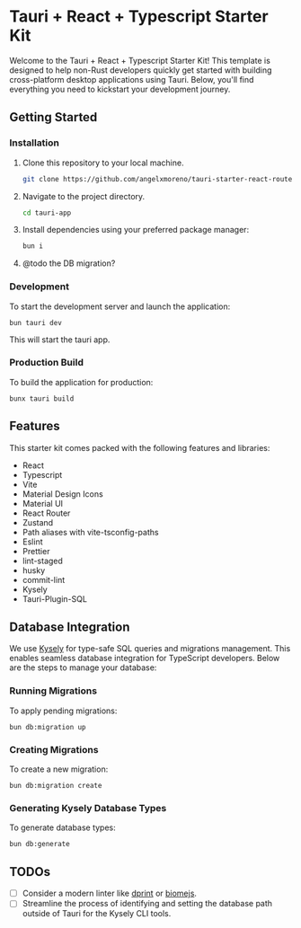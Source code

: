 # Tauri + React + Typescript Starter Kit

Welcome to the Tauri + React + Typescript Starter Kit! This template is designed to help non-Rust developers quickly get started with building cross-platform desktop applications using Tauri. Below, you'll find everything you need to kickstart your development journey.

## Getting Started

### Installation

1. Clone this repository to your local machine.
    ```sh
    git clone https://github.com/angelxmoreno/tauri-starter-react-router-mui-ts.git tauri-app
    ```
2. Navigate to the project directory.
    ```sh
    cd tauri-app
    ```
3. Install dependencies using your preferred package manager:
    ```sh
    bun i
    ```
4. @todo the DB migration?

### Development

To start the development server and launch the application:

```
bun tauri dev
```

This will start the tauri app.

### Production Build

To build the application for production:

```
bunx tauri build
```

## Features

This starter kit comes packed with the following features and libraries:

-   React
-   Typescript
-   Vite
-   Material Design Icons
-   Material UI
-   React Router
-   Zustand
-   Path aliases with vite-tsconfig-paths
-   Eslint
-   Prettier
-   lint-staged
-   husky
-   commit-lint
-   Kysely
-   Tauri-Plugin-SQL

## Database Integration

We use [Kysely](https://kysely.dev/) for type-safe SQL queries and migrations management. This enables seamless database integration for TypeScript developers. Below are the steps to manage your database:

### Running Migrations

To apply pending migrations:

```
bun db:migration up
```

### Creating Migrations

To create a new migration:

```
bun db:migration create
```

### Generating Kysely Database Types

To generate database types:

```
bun db:generate
```

## TODOs

-   [ ] Consider a modern linter like [dprint](https://dprint.dev/overview/) or [biomejs](https://biomejs.dev/).
-   [ ] Streamline the process of identifying and setting the database path outside of Tauri for the Kysely CLI tools.
